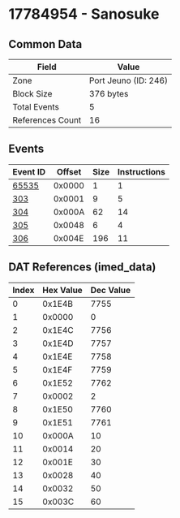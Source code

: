 # 17784954 - Sanosuke

## Common Data

| Field            | Value                |
|------------------|----------------------|
| Zone             | Port Jeuno (ID: 246) |
| Block Size       | 376 bytes            |
| Total Events     | 5                    |
| References Count | 16                   |

## Events

| Event ID            | Offset   |   Size |   Instructions |
|---------------------|----------|--------|----------------|
| [65535](./65535.md) | 0x0000   |      1 |              1 |
| [303](./303.md)     | 0x0001   |      9 |              5 |
| [304](./304.md)     | 0x000A   |     62 |             14 |
| [305](./305.md)     | 0x0048   |      6 |              4 |
| [306](./306.md)     | 0x004E   |    196 |             11 |

## DAT References (imed_data)

|   Index | Hex Value   |   Dec Value |
|---------|-------------|-------------|
|       0 | 0x1E4B      |        7755 |
|       1 | 0x0000      |           0 |
|       2 | 0x1E4C      |        7756 |
|       3 | 0x1E4D      |        7757 |
|       4 | 0x1E4E      |        7758 |
|       5 | 0x1E4F      |        7759 |
|       6 | 0x1E52      |        7762 |
|       7 | 0x0002      |           2 |
|       8 | 0x1E50      |        7760 |
|       9 | 0x1E51      |        7761 |
|      10 | 0x000A      |          10 |
|      11 | 0x0014      |          20 |
|      12 | 0x001E      |          30 |
|      13 | 0x0028      |          40 |
|      14 | 0x0032      |          50 |
|      15 | 0x003C      |          60 |
